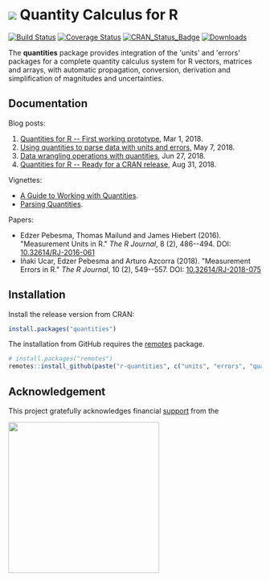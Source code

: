 # <img src="https://avatars1.githubusercontent.com/u/32303769?s=40&v=4"> Quantity Calculus for R

<!-- badges: start -->
[![Build Status](https://github.com/r-quantities/quantities/workflows/build/badge.svg)](https://github.com/r-quantities/quantities/actions)
[![Coverage Status](https://codecov.io/gh/r-quantities/quantities/branch/master/graph/badge.svg)](https://app.codecov.io/gh/r-quantities/quantities) 
[![CRAN\_Status\_Badge](https://www.r-pkg.org/badges/version/quantities)](https://cran.r-project.org/package=quantities)
[![Downloads](https://cranlogs.r-pkg.org/badges/quantities)](https://cran.r-project.org/package=quantities)
<!-- badges: end -->

The **quantities** package provides integration of the 'units' and 'errors' packages for a complete quantity calculus system for R vectors, matrices and arrays, with automatic propagation, conversion, derivation and simplification of magnitudes and uncertainties.

## Documentation

Blog posts:

1. [Quantities for R -- First working prototype](https://r-spatial.org/r/2018/03/01/quantities-first-prototype.html), Mar 1, 2018.
2. [Using quantities to parse data with units and errors](https://r-spatial.org/r/2018/05/07/parsing-quantities.html), May 7, 2018.
3. [Data wrangling operations with quantities](https://r-spatial.org/r/2018/06/27/wrangling-quantities.html), Jun 27, 2018.
4. [Quantities for R -- Ready for a CRAN release](https://r-spatial.org/r/2018/08/31/quantities-final.html), Aug 31, 2018.

Vignettes:

- [A Guide to Working with Quantities](https://r-quantities.github.io/quantities/articles/introduction.html).
- [Parsing Quantities](https://r-quantities.github.io/quantities/articles/parsing.html).

Papers:

- Edzer Pebesma, Thomas Mailund and James Hiebert (2016). "Measurement Units in R." _The R Journal_, 8 (2), 486--494. DOI: [10.32614/RJ-2016-061](https://doi.org/10.32614/RJ-2016-061)
- Iñaki Ucar, Edzer Pebesma and Arturo Azcorra (2018). "Measurement Errors in R." _The R Journal_, 10 (2), 549--557. DOI: [10.32614/RJ-2018-075](https://doi.org/10.32614/RJ-2018-075)

## Installation

Install the release version from CRAN:

```r
install.packages("quantities")
```

The installation from GitHub requires the [remotes](https://cran.r-project.org/package=remotes) package.

```r
# install.packages("remotes")
remotes::install_github(paste("r-quantities", c("units", "errors", "quantities"), sep="/"))
```

## Acknowledgement

This project gratefully acknowledges financial [support](https://r-consortium.org/all-projects/funded-projects.html) from the

<a href="https://r-consortium.org/all-projects/2017-group-2.html#quantities-for-r">
<img src="http://pebesma.staff.ifgi.de/RConsortium_Horizontal_Pantone.png" width="300">
</a>

